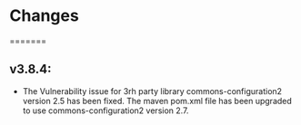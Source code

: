 # Changes
=======
## v3.8.4:
* The Vulnerability issue for 3rh party library commons-configuration2 version 2.5 has been fixed.
The maven pom.xml file has been upgraded to use commons-configuration2 version 2.7.
